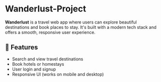 # Wanderlust-Project

**Wanderlust** is a travel web app where users can explore beautiful destinations and book places to stay. It's built with a modern tech stack and offers a smooth, responsive user experience.

## 🚀 Features
- Search and view travel destinations
- Book hotels or homestays
- User login and signup
- Responsive UI (works on mobile and desktop)
